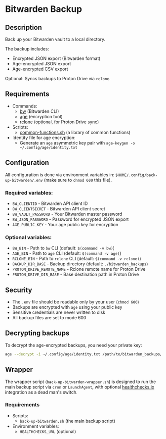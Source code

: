 # Bitwarden Backup

## Description

Back up your Bitwarden vault to a local directory.

The backup includes:
- Encrypted JSON export (Bitwarden format)
- Age-encrypted JSON export
- Age-encrypted CSV export

Optional: Syncs backups to Proton Drive via `rclone`.

## Requirements

- Commands:
  - [bw](https://bitwarden.com/help/cli/) (Bitwarden CLI)
  - [age](https://github.com/FiloSottile/age) (encryption tool)
  - [rclone](https://rclone.org/install/) (optional, for Proton Drive sync)
- Scripts:
  - [common-functions.sh](https://github.com/bray/dotfiles/blob/main/.local/share/scripts/common-functions.sh) (a library of common functions)
- Identity file for age encryption:
  - Generate an `age` asymmetric key pair with `age-keygen -o ~/.config/age/identity.txt`

## Configuration

All configuration is done via environment variables in: `$HOME/.config/back-up-bitwarden/.env` (make sure to `chmod 600` this file).

### Required variables:
- `BW_CLIENTID` - Bitwarden API client ID
- `BW_CLIENTSECRET` - Bitwarden API client secret
- `BW_VAULT_PASSWORD` - Your Bitwarden master password
- `BW_JSON_PASSWORD` - Password for encrypted JSON export
- `AGE_PUBLIC_KEY` - Your age public key for encryption

### Optional variables:
- `BW_BIN` - Path to `bw` CLI (default: `$(command -v bw)`)
- `AGE_BIN` - Path to `age` CLI (default: `$(command -v age)`)
- `RCLONE_BIN` - Path to `rclone` CLI (default: `$(command -v rclone)`)
- `BACKUP_DIR_BASE` - Backup directory (default: `./bitwarden_backups`)
- `PROTON_DRIVE_REMOTE_NAME` - Rclone remote name for Proton Drive
- `PROTON_DRIVE_DIR_BASE` - Base destination path in Proton Drive

## Security

- The `.env` file should be readable only by your user (`chmod 600`)
- Backups are encrypted with `age` using your public key
- Sensitive credentials are never written to disk
- All backup files are set to mode 600

## Decrypting backups

To decrypt the age-encrypted backups, you need your private key:
```bash
age --decrypt -i ~/.config/age/identity.txt /path/to/bitwarden_backups/DATE/bitwarden_backup_TIMESTAMP.json.age | less
```

## Wrapper

The wrapper script (`back-up-bitwarden-wrapper.sh`) is designed to run the main backup script via `cron` or `LaunchAgent`, with optional [healthchecks.io](https://healthchecks.io/) integration as a dead man's switch.

### Requirements

- Scripts:
  - `back-up-bitwarden.sh` (the main backup script)
- Environment variables:
  - `HEALTHCHECKS_URL` (optional)
